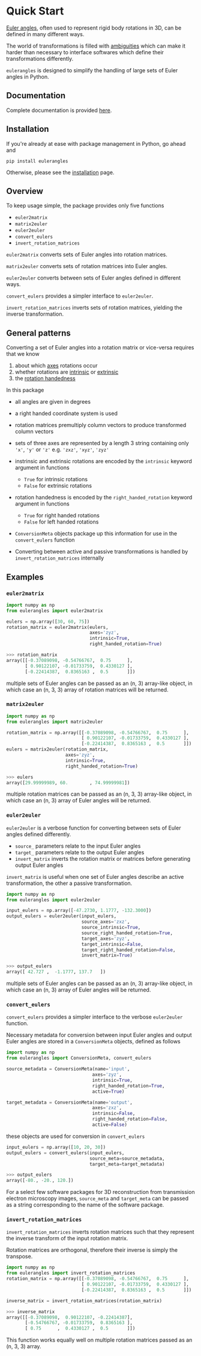 # Quick Start
[Euler angles](https://en.wikipedia.org/wiki/Euler_angles), often used to represent rigid body rotations in 3D, 
can be defined in many different ways. 

The world of transformations is filled with 
[ambiguities](https://rock-learning.github.io/pytransform3d/transformation_ambiguities.html) which can make it harder 
than necessary to interface softwares which define their transformations differently.

`eulerangles` is designed to simplify the handling of large sets of 
Euler angles in Python.

## Documentation
Complete documentation is provided [here](https://eulerangles.readthedocs.io/en/latest/).

## Installation
If you're already at ease with package management in Python, go ahead and 
```
pip install eulerangles
```

Otherwise, please see the 
[installation](https://eulerangles.readthedocs.io/en/latest/usage/installation.html) page.

## Overview
To keep usage simple, the package provides only five functions
- `euler2matrix`
- `matrix2euler`
- `euler2euler`
- `convert_eulers`
- `invert_rotation_matrices`

`euler2matrix` converts sets of Euler angles into rotation matrices.

`matrix2euler` converts sets of rotation matrices into Euler angles.

`euler2euler` converts between sets of Euler angles defined in different ways.

`convert_eulers` provides a simpler interface to `euler2euler`.

`invert_rotation_matrices` inverts sets of rotation matrices, yielding the inverse transformation.

## General patterns
Converting a set of Euler angles into a rotation matrix or vice-versa requires that we know 
1. about which [axes](https://en.wikipedia.org/wiki/Euler_angles#Chained_rotations_equivalence) rotations occur
2. whether rotations are [intrinsic](https://en.wikipedia.org/wiki/Euler_angles#Conventions_by_intrinsic_rotations) or
[extrinsic](https://en.wikipedia.org/wiki/Euler_angles#Conventions_by_extrinsic_rotations)
3. the [rotation handedness](https://en.wikipedia.org/wiki/Right-hand_rule#A_rotating_body)

In this package
- all angles are given in degrees
- a right handed coordinate system is used
- rotation matrices premultiply column vectors to produce transformed column vectors
- sets of three axes are represented by a length 3 string containing only `'x'`, `'y'` or `'z'`
  e.g. `'zxz'`, `'xyz'`, `'zyz'`
- instrinsic and extrinsic rotations are encoded by the `intrinsic` keyword argument in functions
    - `True` for intrinsic rotations
    - `False` for extrinsic rotations
- rotation handedness is encoded by the `right_handed_rotation` keyword argument in functions
    - `True` for right handed rotations
    - `False` for left handed rotations
  
- `ConversionMeta` objects package up this information for use in the `convert_eulers` function
- Converting between active and passive transformations is handled by `invert_rotation_matrices` internally

## Examples
### `euler2matrix`

```python
import numpy as np
from eulerangles import euler2matrix

eulers = np.array([30, 60, 75])
rotation_matrix = euler2matrix(eulers,
                               axes='zyz',
                               intrinsic=True,
                               right_handed_rotation=True)
```
```python
>>> rotation_matrix
array([[-0.37089098, -0.54766767,  0.75      ],
       [ 0.90122107, -0.01733759,  0.4330127 ],
       [-0.22414387,  0.8365163 ,  0.5       ]])
```

multiple sets of Euler angles can be passed as an (n, 3) array-like object, 
in which case an (n, 3, 3) array of rotation matrices will be returned.

### `matrix2euler`
```python
import numpy as np
from eulerangles import matrix2euler

rotation_matrix = np.array([[-0.37089098, -0.54766767,  0.75      ],
                            [ 0.90122107, -0.01733759,  0.4330127 ],
                            [-0.22414387,  0.8365163 ,  0.5       ]])
eulers = matrix2euler(rotation_matrix,
                      axes='zyz',
                      intrinsic=True,
                      right_handed_rotation=True)
```

```python
>>> eulers
array([29.99999989, 60.        , 74.99999981])
```

multiple rotation matrices can be passed as an (n, 3, 3) array-like object, 
in which case an (n, 3) array of Euler angles will be returned.

### `euler2euler`
`euler2euler` is a verbose function for converting between sets of Euler angles defined differently.
- `source_` parameters relate to the input Euler angles
- `target_` parameters relate to the output Euler angles
- `invert_matrix` inverts the rotation matrix or matrices before generating output Euler angles

`invert_matrix` is useful when one set of Euler angles describe an active transformation, 
the other a passive transformation.

```python
import numpy as np
from eulerangles import euler2euler

input_eulers = np.array([-47.2730, 1.1777, -132.3000])
output_eulers = euler2euler(input_eulers,
                            source_axes='zxz',
                            source_intrinsic=True,
                            source_right_handed_rotation=True,
                            target_axes='zyz',
                            target_intrinsic=False,
                            target_right_handed_rotation=False,
                            invert_matrix=True)
```
```python
>>> output_eulers
array([ 42.727 ,  -1.1777, 137.7   ])
```

multiple sets of Euler angles can be passed as an (n, 3) array-like object, 
in which case an (n, 3) array of Euler angles will be returned.

### `convert_eulers`
`convert_eulers` provides a simpler interface to the verbose `euler2euler` function. 

Necessary metadata for conversion between input Euler angles and output Euler angles 
are stored in a `ConversionMeta` objects, defined as follows
```python
import numpy as np
from eulerangles import ConversionMeta, convert_eulers

source_metadata = ConversionMeta(name='input', 
                                axes='zyz', 
                                intrinsic=True, 
                                right_handed_rotation=True, 
                                active=True)

target_metadata = ConversionMeta(name='output', 
                                axes='zxz', 
                                intrinsic=False, 
                                right_handed_rotation=False, 
                                active=False)
```

these objects are used for conversion in `convert_eulers`

```python
input_eulers = np.array([10, 20, 30])
output_eulers = convert_eulers(input_eulers, 
                               source_meta=source_metadata, 
                               target_meta=target_metadata)
```
```python
>>> output_eulers
array([-80., -20., 120.])
```

For a select few software packages for 3D reconstruction from transmission electron microscopy images, 
`source_meta` and `target_meta` can be passed as a string corresponding to the name of the software package.

### `invert_rotation_matrices`
`invert_rotation_matrices` inverts rotation matrices such that they represent 
the inverse transform of the input rotation matrix.

Rotation matrices are orthogonal, therefore their inverse is simply the transpose.

```python
import numpy as np
from eulerangles import invert_rotation_matrices
rotation_matrix = np.array([[-0.37089098, -0.54766767,  0.75      ],
                            [ 0.90122107, -0.01733759,  0.4330127 ],
                            [-0.22414387,  0.8365163 ,  0.5       ]])

inverse_matrix = invert_rotation_matrices(rotation_matrix)
```

```python
>>> inverse_matrix
array([[-0.37089098,  0.90122107, -0.22414387],
       [-0.54766767, -0.01733759,  0.8365163 ],
       [ 0.75      ,  0.4330127 ,  0.5       ]])
```

This function works equally well on multiple rotation matrices passed as an (n, 3, 3) array.
